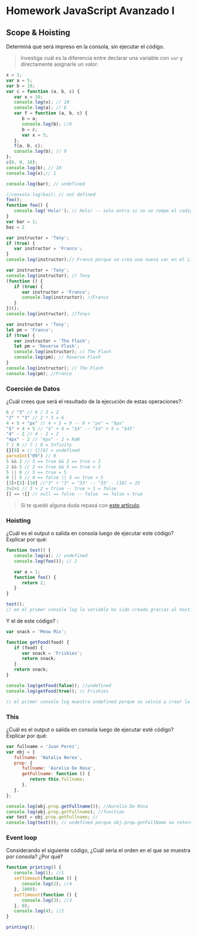 # Homework JavaScript Avanzado I

## Scope & Hoisting

Determiná que será impreso en la consola, sin ejecutar el código.

> Investiga cuál es la diferencia entre declarar una variable con `var` y directamente asignarle un valor.

```javascript
x = 1;
var a = 5;
var b = 10;
var c = function (a, b, c) {
   var x = 10;
   console.log(x); // 10
   console.log(a); // 8
   var f = function (a, b, c) {
      b = a;
      console.log(b); //8
      b = c;
      var x = 5;
   };
   f(a, b, c);
   console.log(b); // 9
};
c(8, 9, 10);
console.log(b); // 10 
console.log(x);// 1
```

```javascript
console.log(bar); // undefined

//console.log(baz); // not defined
foo();
function foo() {
   console.log('Hola!'); // Hola! -- solo entra si no se rompe el codigo con baz not defined
}
var bar = 1;
baz = 2
```

```javascript
var instructor = 'Tony';
if (true) {
   var instructor = 'Franco';
}
console.log(instructor);// Franco porque se crea una nueva var en el if, que tiene alcance de contexto de ejecucion...
```

```javascript
var instructor = 'Tony';
console.log(instructor); // Tony
(function () {
   if (true) {
      var instructor = 'Franco';
      console.log(instructor); //Franco
   }
})();
console.log(instructor); //Tonys
```

```javascript
var instructor = 'Tony';
let pm = 'Franco';
if (true) {
   var instructor = 'The Flash';
   let pm = 'Reverse Flash';
   console.log(instructor); // The Flash
   console.log(pm); // Reverse Flash
}
console.log(instructor); // The Flash
console.log(pm); //Franco
```

### Coerción de Datos

¿Cuál crees que será el resultado de la ejecución de estas operaciones?:

```javascript
6 / "3" // 6 / 3 = 2
"2" * "3" // 2 * 3 = 6
4 + 5 + "px" // 4 + 5 = 9 -- 9 + "px" = "9px"
"$" + 4 + 5 // "$" + 4 = "$4" -- "$4" + 5 = "$45"
"4" - 2 // 4 - 2 = 2
"4px" - 2 // "4px" - 2 = NaN
7 / 0 // 7 / 0 = Infinity
{}[0] = // {}[0] = undefined
parseInt("09") // 9
5 && 2 // 5 == true && 2 == true = 2
2 && 5 // 2 == true && 5 == true = 5
5 || 0 // 5 == true = 5 
0 || 5 // 0 == false || 5 == true = 5
[3]+[3]-[10] //"3" + "3" = "33" -- "33" - [10] = 23
3>2>1 // 3 > 2 = triue -- true > 1 = false
[] == ![] // null == false -- false  == false = true
```

> Si te quedó alguna duda repasá con [este artículo](http://javascript.info/tutorial/object-conversion).

### Hoisting

¿Cuál es el output o salida en consola luego de ejecutar este código? Explicar por qué:

```javascript
function test() {
   console.log(a); // undefined
   console.log(foo()); // 2

   var a = 1;
   function foo() {
      return 2;
   }
}

test();
// en el primer console log la variable ha sido creada gracias al hosting pero aun no ha sido definida, en el segundo console log la funcion ha sido creada gracias al hosting......
```

Y el de este código? :

```javascript
var snack = 'Meow Mix';

function getFood(food) {
   if (food) {
      var snack = 'Friskies';
      return snack;
   }
   return snack;
}

console.log(getFood(false)); //undefined
console.log(getFood(true)); // Friskies

// el primer console log muestra undefined porque se volvió a crear la variable snack dentro de la función pero no se le dió valor al no entrar al if, si snack estuviera declarada con let, "return snack" de la funcion retornaría "Meow Mix" 
```

### This

¿Cuál es el output o salida en consola luego de ejecutar esté código? Explicar por qué:

```javascript
var fullname = 'Juan Perez';
var obj = {
   fullname: 'Natalia Nerea',
   prop: {
      fullname: 'Aurelio De Rosa',
      getFullname: function () {
         return this.fullname;
      },
   },
};

console.log(obj.prop.getFullname()); //Aurelio De Rosa
console.log(obj.prop.getFullname); //function
var test = obj.prop.getFullname; //
console.log(test()); // undefined porque obj.prop.getFullName no retorna nada ya que no se está ejecutando la funcion
```

### Event loop

Considerando el siguiente código, ¿Cuál sería el orden en el que se muestra por consola? ¿Por qué?

```javascript
function printing() {
   console.log(1); //1
   setTimeout(function () {
      console.log(2); //4 
   }, 1000);
   setTimeout(function () {
      console.log(3); //3
   }, 0);
   console.log(4); //2
}

printing();
```
